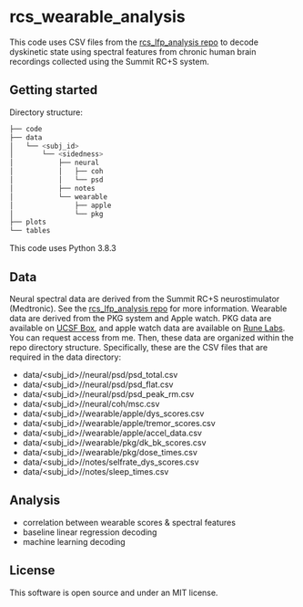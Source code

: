 # rcs_wearable_analysis

This code uses CSV files from the [rcs_lfp_analysis repo](https://github.com/molaruna/rcs_lfp_analysis) 
to decode dyskinetic state using spectral features from chronic human brain recordings collected using the Summit RC+S system.

## Getting started
Directory structure:
```bash
├── code
├── data
│   └── <subj_id>
│       └── <sidedness>
│           ├── neural
│           │   ├── coh
│           │   └── psd
│           ├── notes
│           └── wearable
│               ├── apple
│               └── pkg
├── plots
└── tables
```

This code uses Python 3.8.3

## Data
Neural spectral data are derived from the Summit RC+S neurostimulator (Medtronic). See the [rcs_lfp_analysis repo](https://github.com/molaruna/rcs_lfp_analysis) for more information. Wearable data are derived from the PKG system and Apple watch. PKG data are available on [UCSF Box](https://ucsf.app.box.com/folder/0), and apple watch data are available on [Rune Labs](https://app.runelabs.io/patients). You can request access from me. Then, these data are organized within the repo directory structure. Specifically, these are the CSV files that are required in the data directory:<br/>
* data/<subj_id>/<sidedness>/neural/psd/psd_total.csv
* data/<subj_id>/<sidedness>/neural/psd/psd_flat.csv
* data/<subj_id>/<sidedness>/neural/psd/psd_peak_rm.csv
* data/<subj_id>/<sidedness>/neural/coh/msc.csv
* data/<subj_id>/<sidedness>/wearable/apple/dys_scores.csv
* data/<subj_id>/<sidedness>/wearable/apple/tremor_scores.csv
* data/<subj_id>/<sidedness>/wearable/apple/accel_data.csv
* data/<subj_id>/<sidedness>/wearable/pkg/dk_bk_scores.csv
* data/<subj_id>/<sidedness>/wearable/pkg/dose_times.csv
* data/<subj_id>/<sidedness>/notes/selfrate_dys_scores.csv
* data/<subj_id>/<sidedness>/notes/sleep_times.csv
  
## Analysis
* correlation between wearable scores & spectral features
* baseline linear regression decoding
* machine learning decoding
  
## License
This software is open source and under an MIT license.
  
